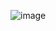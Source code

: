 ![image](https://github.com/niraj-karki/Othello-Python/assets/68698748/1f4ecbb3-b4e2-4c85-8080-cc2d1f4af1eb)
